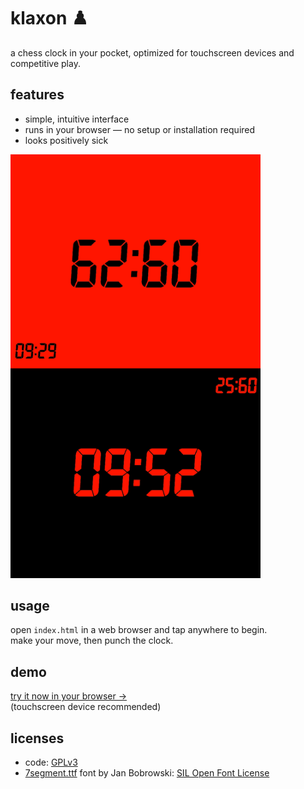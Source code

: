 # klaxon ♟️

a chess clock in your pocket, optimized for touchscreen devices and competitive play.

## features
- simple, intuitive interface
- runs in your browser — no setup or installation required
- looks positively sick

<a href="https://hunterirving.github.io/klaxon/"><img src="readme_images/klaxon.gif" width="400px"></a>

## usage
open `index.html` in a web browser and tap anywhere to begin.<br>
make your move, then punch the clock.

## demo
[try it now in your browser →](https://hunterirving.github.io/klaxon/)<br>
(touchscreen device recommended)

## licenses
- code: [GPLv3](LICENSE)
- [7segment.ttf](https://torinak.com/font/7-segment) font by Jan Bobrowski: [SIL Open Font License](licenses/OFL.txt)